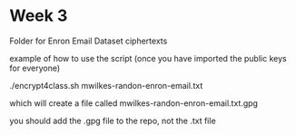 # Week 3
Folder for Enron Email Dataset ciphertexts

example of how to use the script (once you have imported the public keys for everyone)

./encrypt4class.sh mwilkes-randon-enron-email.txt

which will create a file called mwilkes-randon-enron-email.txt.gpg

you should add the .gpg file to the repo, not the .txt file

